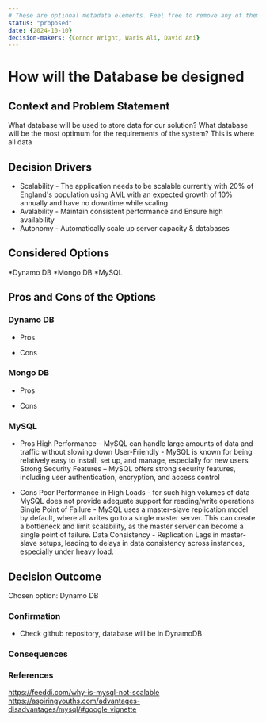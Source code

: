 ```yaml
---
# These are optional metadata elements. Feel free to remove any of them.
status: "proposed"
date: {2024-10-10}
decision-makers: {Connor Wright, Waris Ali, David Ani}
---
```


# How will the Database be designed

## Context and Problem Statement
What database will be used to store data for our solution? What database will be the most optimum for the requirements of the system? This is where all data 

## Decision Drivers

* Scalability - The application needs to be scalable currently with 20% of England's population using AML with an expected growth of 10% annually and have no downtime while scaling
* Avalability - Maintain consistent performance and Ensure high availability
* Autonomy - Automatically scale up server capacity & databases

## Considered Options

*Dynamo DB 
*Mongo DB 
*MySQL

## Pros and Cons of the Options
### Dynamo DB
* Pros

* Cons
### Mongo DB
* Pros

* Cons
### MySQL
* Pros
High Performance – MySQL can handle large amounts of data and traffic without slowing down
User-Friendly - MySQL is known for being relatively easy to install, set up, and manage, especially for new users
Strong Security Features – MySQL offers strong security features, including user authentication, encryption, and access control


* Cons
 Poor Performance in High Loads -  for such high volumes of data MySQL does not provide adequate support for reading/write operations
 Single Point of Failure - MySQL uses a master-slave replication model by default, where all writes go to a single master server. This can create a bottleneck and limit scalability, as the master server can become a single point of failure.
 Data Consistency - Replication Lags in master-slave setups, leading to delays in data consistency across instances, especially under heavy load.

## Decision Outcome

Chosen option: Dynamo DB

### Confirmation

* Check github repository, database will be in DynamoDB

### Consequences


### References
https://feeddi.com/why-is-mysql-not-scalable
https://aspiringyouths.com/advantages-disadvantages/mysql/#google_vignette

